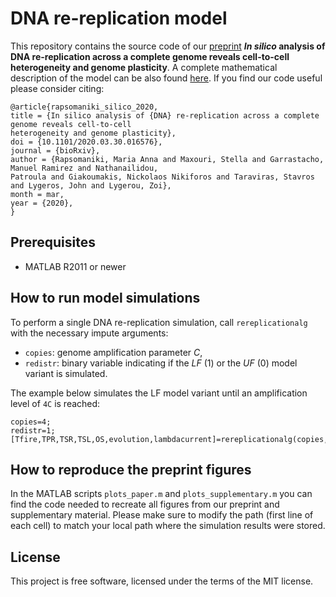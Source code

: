 # DNA re-replication model
 
This repository contains the source code of our [preprint](https://www.biorxiv.org/content/10.1101/2020.03.30.016576v1) ***In silico* analysis of DNA re-replication across a complete genome reveals cell-to-cell heterogeneity and genome plasticity**. A complete mathematical description of the model can be also found [here](../master/DNA_rereplication_model.pdf). If you find our code useful please consider citing:

``` 
@article{rapsomaniki_silico_2020,
title = {In silico analysis of {DNA} re-replication across a complete genome reveals cell-to-cell 
heterogeneity and genome plasticity},
doi = {10.1101/2020.03.30.016576},
journal = {bioRxiv},
author = {Rapsomaniki, Maria Anna and Maxouri, Stella and Garrastacho, Manuel Ramirez and Nathanailidou, 
Patroula and Giakoumakis, Nickolaos Nikiforos and Taraviras, Stavros and Lygeros, John and Lygerou, Zoi},
month = mar,
year = {2020},
}
```


## Prerequisites

* MATLAB R2011 or newer


## How to run model simulations

To perform a single DNA re-replication simulation, call `rereplicationalg` with the necessary impute arguments:
- `copies`: genome amplification parameter *C*, 
- `redistr`: binary variable indicating if the *LF* (1) or the *UF* (0) model variant is simulated.

The example below simulates the LF model variant until an amplification level of `4C` is reached:
```
copies=4;
redistr=1;
[Tfire,TPR,TSR,TSL,OS,evolution,lambdacurrent]=rereplicationalg(copies,redistr);
```

## How to reproduce the preprint figures
In the MATLAB scripts `plots_paper.m` and `plots_supplementary.m` you can find the code needed to recreate all figures from our preprint and supplementary material. Please make sure to modify the path (first line of each cell) to match your local path where the simulation results were stored. 

## License

This project is free software, licensed under the terms of the MIT license.
